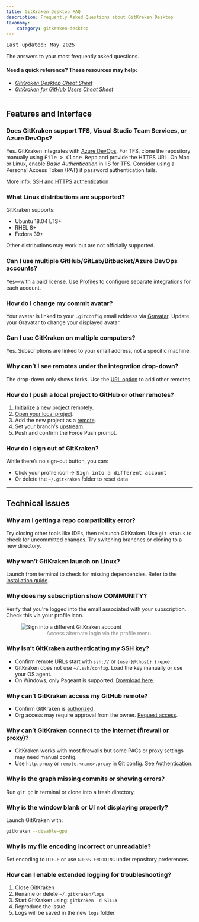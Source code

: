 ```yaml
---
title: GitKraken Desktop FAQ
description: Frequently Asked Questions about GitKraken Desktop
taxonomy:
    category: gitkraken-desktop
---
```

<kbd>Last updated: May 2025</kbd>

The answers to your most frequently asked questions.

<div class='faq container'>
  <section class='pts pbm'>
    <div class='callout'>
      <h4>Need a quick reference? These resources may help:</h4>
      <ul class='dl-list plm prm'>
        <li><a href='https://www.gitkraken.com/resources/gitkraken-cheat-sheet?product=gitkraken&source=help_center' target='_blank'><em>GitKraken Desktop Cheat Sheet</em></a></li>
        <li><a href='https://www.gitkraken.com/resources/gitkraken-github-cheat-sheet?product=gitkraken&source=help_center' target='_blank'><em>GitKraken for GitHub Users Cheat Sheet</em></a></li>
      </ul>
    </div>
  </section>
</div>

---

## Features and Interface

### Does GitKraken support TFS, Visual Studio Team Services, or Azure DevOps?
Yes. GitKraken integrates with [Azure DevOps](/integrations/azure-devops/). For TFS, clone the repository manually using <kbd>File > Clone Repo</kbd> and provide the HTTPS URL. On Mac or Linux, enable _Basic Authentication_ in IIS for TFS. Consider using a Personal Access Token (PAT) if password authentication fails.

More info: [SSH and HTTPS authentication](/integrations/authentication)

### What Linux distributions are supported?
GitKraken supports:
- Ubuntu 18.04 LTS+
- RHEL 8+
- Fedora 39+

Other distributions may work but are not officially supported.

### Can I use multiple GitHub/GitLab/Bitbucket/Azure DevOps accounts?
Yes—with a paid license. Use [Profiles](/start-here/profiles) to configure separate integrations for each account.

### How do I change my commit avatar?
Your avatar is linked to your `.gitconfig` email address via [Gravatar](https://gravatar.com/). Update your Gravatar to change your displayed avatar.

### Can I use GitKraken on multiple computers?
Yes. Subscriptions are linked to your email address, not a specific machine.

### Why can’t I see remotes under the integration drop-down?
The drop-down only shows forks. Use the [URL option](/gitkraken-desktop/pushing-and-pulling/#adding-remotes) to add other remotes.

### How do I push a local project to GitHub or other remotes?
1. [Initialize a new project](/working-with-repositories/open-clone-init/#initialize-a-new-project) remotely.
2. [Open your local project](/working-with-repositories/open-clone-init/#opening-an-existing-project).
3. Add the new project as a [remote](/working-with-repositories/pushing-and-pulling/).
4. Set your branch's [upstream](/working-with-repositories/pushing-and-pulling/#setting-the-upstream-branch).
5. Push and confirm the Force Push prompt.

### How do I sign out of GitKraken?
While there’s no sign-out button, you can:
- Click your profile icon → <kbd>Sign into a different account</kbd>
- Or delete the `~/.gitkraken` folder to reset data

---

## Technical Issues

### Why am I getting a repo compatibility error? 
Try closing other tools like IDEs, then relaunch GitKraken. Use `git status` to check for uncommitted changes. Try switching branches or cloning to a new directory.

### Why won’t GitKraken launch on Linux?
Launch from terminal to check for missing dependencies. Refer to the [installation guide](/gitkraken-desktop/how-to-install/).

### Why does my subscription show COMMUNITY?  
Verify that you're logged into the email associated with your subscription. Check this via your profile icon.

<figure class='figure center'>
  <img src="/wp-content/uploads/sign-into-a-different-account.png" class="help-center-img img-bordered" alt="Sign into a different GitKraken account">
  <figcaption style="text-align: center; color: #888;">Access alternate login via the profile menu.</figcaption>
</figure>

### Why isn’t GitKraken authenticating my SSH key?
- Confirm remote URLs start with `ssh://` or `{user}@{host}:{repo}`.
- GitKraken does not use `~/.ssh/config`. Load the key manually or use your OS agent.
- On Windows, only Pageant is supported. [Download here](http://www.chiark.greenend.org.uk/~sgtatham/putty/download.html).

### Why can’t GitKraken access my GitHub remote?
- Confirm GitKraken is [authorized](https://github.com/settings/applications).
- Org access may require approval from the owner. [Request access](https://github.com/settings/connections/applications/a7557949433b7d282a76).

### Why can’t GitKraken connect to the internet (firewall or proxy)?
- GitKraken works with most firewalls but some PACs or proxy settings may need manual config.
- Use `http.proxy` or `remote.<name>.proxy` in Git config. See [Authentication](/integrations/authentication).

### Why is the graph missing commits or showing errors?
Run `git gc` in terminal or clone into a fresh directory.

### Why is the window blank or UI not displaying properly?
Launch GitKraken with:
```bash
gitkraken --disable-gpu
```

### Why is my file encoding incorrect or unreadable?
Set encoding to `UTF-8` or use `GUESS ENCODING` under repository preferences.

### How can I enable extended logging for troubleshooting?
1. Close GitKraken  
2. Rename or delete `~/.gitkraken/logs`  
3. Start GitKraken using: `gitkraken -d SILLY`  
4. Reproduce the issue  
5. Logs will be saved in the new `logs` folder

